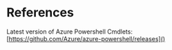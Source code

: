 # References

Latest version of Azure Powershell Cmdlets:
[https://github.com/Azure/azure-powershell/releases]()